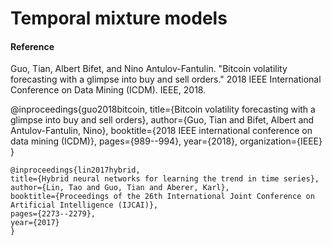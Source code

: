 # Temporal mixture models



#### Reference

Guo, Tian, Albert Bifet, and Nino Antulov-Fantulin. "Bitcoin volatility forecasting with a glimpse into buy and sell orders." 2018 IEEE International Conference on Data Mining (ICDM). IEEE, 2018.

   @inproceedings{guo2018bitcoin,
   title={Bitcoin volatility forecasting with a glimpse into buy and sell orders},
   author={Guo, Tian and Bifet, Albert and Antulov-Fantulin, Nino},
   booktitle={2018 IEEE international conference on data mining (ICDM)},
   pages={989--994},
   year={2018},
   organization={IEEE}
   }

    @inproceedings{lin2017hybrid,
    title={Hybrid neural networks for learning the trend in time series},
    author={Lin, Tao and Guo, Tian and Aberer, Karl},
    booktitle={Proceedings of the 26th International Joint Conference on Artificial Intelligence (IJCAI)},
    pages={2273--2279},
    year={2017}
    }
